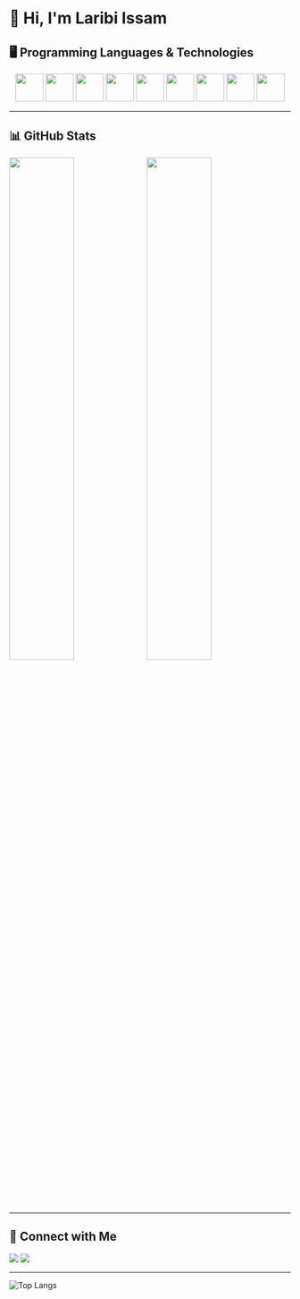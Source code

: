# 👋 Hi, I'm Laribi Issam

## 🖥️ Programming Languages & Technologies
<p align="center">
  <img src="https://cdn.jsdelivr.net/gh/devicons/devicon/icons/c/c-original.svg" width="50px"/>
  <img src="https://cdn.jsdelivr.net/gh/devicons/devicon/icons/csharp/csharp-original.svg" width="50px"/>
  <img src="https://cdn.jsdelivr.net/gh/devicons/devicon/icons/cplusplus/cplusplus-original.svg" width="50px"/>
  <img src="https://cdn.jsdelivr.net/gh/devicons/devicon/icons/python/python-original.svg" width="50px"/>
  <img src="https://cdn.jsdelivr.net/gh/devicons/devicon/icons/html5/html5-original.svg" width="50px"/>
  <img src="https://cdn.jsdelivr.net/gh/devicons/devicon/icons/css3/css3-original.svg" width="50px"/>
  <img src="https://cdn.jsdelivr.net/gh/devicons/devicon/icons/javascript/javascript-original.svg" width="50px"/>
  <img src="https://cdn.jsdelivr.net/gh/devicons/devicon/icons/php/php-original.svg" width="50px"/>
  <img src="https://cdn.jsdelivr.net/gh/devicons/devicon/icons/linux/linux-original.svg" width="50px"/>
</p>

---

## 📊 GitHub Stats
<p align="left">
  <img src="https://github-readme-stats.vercel.app/api?username=IssamLaribi&show_icons=true&theme=tokyonight" width="48%"/>
  <img src="https://github-readme-streak-stats.herokuapp.com/?user=IssamLaribi&theme=tokyonight" width="48%"/>
</p>

---

## 🔗 Connect with Me
<p align="left">
  <a href="https://github.com/IssamLaribi"><img src="https://img.shields.io/badge/GitHub-100000?style=for-the-badge&logo=github&logoColor=white"/></a>
  <a href="https://www.linkedin.com/in/issam-laribi-706574356/"><img src="https://img.shields.io/badge/LinkedIn-0077B5?style=for-the-badge&logo=linkedin&logoColor=white"/></a>
</p>

---

![Top Langs](https://github-readme-stats.vercel.app/api/top-langs/?username=IssamLaribi&layout=compact)
